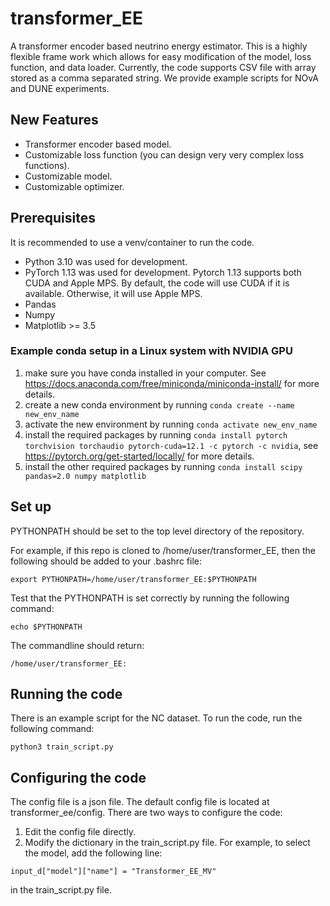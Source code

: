 # transformer_EE
A transformer encoder based neutrino energy estimator. This is a highly flexible frame work which allows for easy modification of the model, loss function, and data loader. Currently, the code supports CSV file with array stored as a comma separated string. We provide example scripts for NOvA and DUNE experiments.

## New Features

* Transformer encoder based model.
* Customizable loss function (you can design very very complex loss functions).
* Customizable model.
* Customizable optimizer.

## Prerequisites

It is recommended to use a venv/container to run the code.

* Python 3.10 was used for development.
* PyTorch 1.13 was used for development. Pytorch 1.13 supports both CUDA and Apple MPS. By default, the code will use CUDA if it is available. Otherwise, it will use Apple MPS.
* Pandas
* Numpy
* Matplotlib >= 3.5

### Example conda setup in a Linux system with NVIDIA GPU
1. make sure you have conda installed in your computer. See https://docs.anaconda.com/free/miniconda/miniconda-install/ for more details.
2. create a new conda environment by running `conda create --name new_env_name`
3. activate the new environment by running `conda activate new_env_name`
4. install the required packages by running `conda install pytorch torchvision torchaudio pytorch-cuda=12.1 -c pytorch -c nvidia`, see https://pytorch.org/get-started/locally/ for more details.
5. install the other required packages by running `conda install scipy pandas=2.0 numpy matplotlib`

## Set up
PYTHONPATH should be set to the top level directory of the repository.

For example, if this repo is cloned to /home/user/transformer_EE, then the following should be added to your .bashrc file:
```
export PYTHONPATH=/home/user/transformer_EE:$PYTHONPATH
```

Test that the PYTHONPATH is set correctly by running the following command:
```
echo $PYTHONPATH
```
The commandline should return:
```
/home/user/transformer_EE:
```

## Running the code
There is an example script for the NC dataset. To run the code, run the following command:
```
python3 train_script.py
```

## Configuring the code
The config file is a json file. The default config file is located at transformer_ee/config.
There are two ways to configure the code:
1. Edit the config file directly.
2. Modify the dictionary in the train_script.py file. For example, to select the model, add the following line:
```
input_d["model"]["name"] = "Transformer_EE_MV"
```
in the train_script.py file.